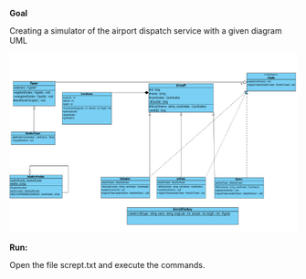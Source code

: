 <b>Goal</b>

Creating a simulator of the airport dispatch service with a given diagram UML

![Image alt](https://github.com/Ashypilo/images/blob/master/avaj.jpg)

<b>Run:</b>

Open the file scrept.txt and execute the commands.

